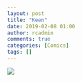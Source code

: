 ```yaml
---
layout: post
title: "Keen"
date: 2019-02-08 01:00
author: rcadmin
comments: true
categories: [Comics]
tags: []
---
```

<a href="../comics/2019/02/08"><img src="http://dl.bitsmack.com/comics/20190208.jpg" /></a>

